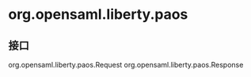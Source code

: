 # org.opensaml.liberty.paos

## 接口

org.opensaml.liberty.paos.Request
org.opensaml.liberty.paos.Response




